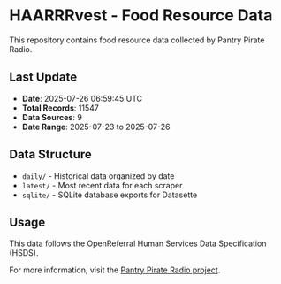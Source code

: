 # HAARRRvest - Food Resource Data

This repository contains food resource data collected by Pantry Pirate Radio.

## Last Update

- **Date**: 2025-07-26 06:59:45 UTC
- **Total Records**: 11547
- **Data Sources**: 9
- **Date Range**: 2025-07-23 to 2025-07-26

## Data Structure

- `daily/` - Historical data organized by date
- `latest/` - Most recent data for each scraper
- `sqlite/` - SQLite database exports for Datasette

## Usage

This data follows the OpenReferral Human Services Data Specification (HSDS).

For more information, visit the [Pantry Pirate Radio project](https://github.com/For-The-Greater-Good/pantry-pirate-radio).
